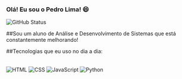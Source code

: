 ### Olá! Eu sou o Pedro Lima! 😄

![GitHub Status](https://github-readme-stats.vercel.app/api?username=PedroHJLima&show_icons=true&theme=highcontrast)

##Sou um aluno de Análise e Desenvolvimento de Sistemas que está constantemente melhorando!

##Tecnologias que eu uso no dia a dia:

<div styler="display:inline_block"><br/>
    <img align="center" alt="HTML" src="https://img.shields.io/badge/HTML5-E34F26?style=for-the-badge&logo=html5&logoColor=white" />
    <img align="center" alt="CSS" src="https://img.shields.io/badge/CSS3-1572B6?style=for-the-badge&logo=css3&logoColor=white" />
    <img align="center" alt="JavaScript" src="https://img.shields.io/badge/JavaScript-323330?style=for-the-badge&logo=javascript&logoColor=F7DF1E" />
    <img align="center" alt="Python" src="https://img.shields.io/badge/Python-14354C?style=for-the-badge&logo=python&logoColor=white" />
</div>
